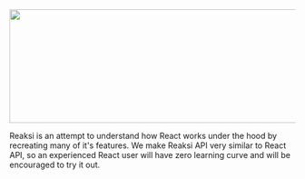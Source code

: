 <img src="https://hadi-syahbal.com/storage/images/Reaksi.png" width="700" height="200">

Reaksi is an attempt to understand how React works under the hood by recreating many of it's features. We make Reaksi API very similar to React API, so an experienced React user will have zero learning curve and will be encouraged to try it out. 
